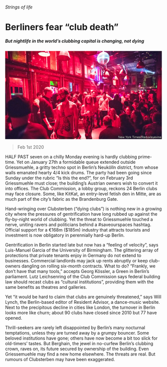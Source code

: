 ###### Strings of life

# Berliners fear “club death” 

##### But nightlife in the world’s clubbing capital is changing, not dying 

![image](images/20200201_EUP002_0.jpg) 

> Feb 1st 2020 

HALF PAST seven on a chilly Monday evening is hardly clubbing prime-time. Yet on January 27th a formidable queue extended outside Griessmuehle, a gritty techno spot in Berlin’s Neukölln district, from whose walls emanated hearty 4/4 kick drums. The party had been going since Sunday under the rubric “Is this the end?”, for on February 3rd Griessmuehle must close; the building’s Austrian owners wish to convert it into offices. The Club Commission, a lobby group, reckons 24 Berlin clubs may face closure. Some, like KitKat, an entry-level fetish den in Mitte, are as much part of the city’s fabric as the Brandenburg Gate.

Hand-wringing over Clubsterben (“dying clubs”) is nothing new in a growing city where the pressures of gentrification have long rubbed up against the fly-by-night world of clubbing. Yet the threat to Griessmuehle touched a nerve, uniting ravers and politicians behind a #saveourspaces hashtag. Official support for a €168m ($185m) industry that attracts tourists and investment is now obligatory in perennially hard-up Berlin.


Gentrification in Berlin started late but now has a “feeling of velocity”, says Luis-Manuel Garcia of the University of Birmingham. The glittering array of protections that private tenants enjoy in Germany do not extend to businesses. Commercial landlords may jack up rents abruptly or keep club-owners dangling on rolling six-month contracts. What to do? “Frankly, we don’t have that many tools,” accepts Georg Kössler, a Green in Berlin’s parliament. Lutz Leichsenring of the Club Commission says federal building law should recast clubs as “cultural institutions”, providing them with the same benefits as theatres and galleries.

Yet “it would be hard to claim that clubs are genuinely threatened,” says Will Lynch, the Berlin-based editor of Resident Advisor, a dance-music website. Next to the precipitous decline in cities like London, the turnover in Berlin looks more like churn; about 90 clubs have closed since 2010 but 77 have opened.

Thrill-seekers are rarely left disappointed by Berlin’s many nocturnal temptations, unless they are turned away by a grumpy bouncer. Some beloved institutions have gone; others have now become a bit too slick for old-timers’ tastes. But Berghain, the jewel in no-curfew Berlin’s clubbing crown, raves on, its future secured by ownership of the building. Even Griessemuehle may find a new home elsewhere. The threats are real. But rumours of Clubsterben may have been exaggerated.

